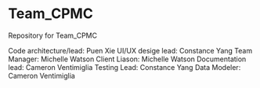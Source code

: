 # Team_CPMC
Repository for Team_CPMC

Code architecture/lead: Puen Xie
UI/UX desige lead: Constance Yang
Team Manager: Michelle Watson
Client Liason: Michelle Watson
Documentation lead: Cameron Ventimiglia
Testing Lead: Constance Yang
Data Modeler: Cameron Ventimiglia